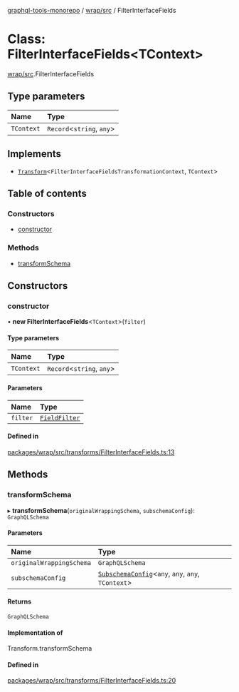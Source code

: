 [graphql-tools-monorepo](../README) / [wrap/src](../modules/wrap_src) / FilterInterfaceFields

# Class: FilterInterfaceFields<TContext\>

[wrap/src](../modules/wrap_src).FilterInterfaceFields

## Type parameters

| Name       | Type                       |
| :--------- | :------------------------- |
| `TContext` | `Record`\<`string`, `any`> |

## Implements

- [`Transform`](/docs/api/interfaces/delegate_src.Transform)\<`FilterInterfaceFieldsTransformationContext`,
  `TContext`>

## Table of contents

### Constructors

- [constructor](wrap_src.FilterInterfaceFields#constructor)

### Methods

- [transformSchema](wrap_src.FilterInterfaceFields#transformschema)

## Constructors

### constructor

• **new FilterInterfaceFields**<`TContext`\>(`filter`)

#### Type parameters

| Name       | Type                       |
| :--------- | :------------------------- |
| `TContext` | `Record`\<`string`, `any`> |

#### Parameters

| Name     | Type                                              |
| :------- | :------------------------------------------------ |
| `filter` | [`FieldFilter`](../modules/utils_src#fieldfilter) |

#### Defined in

[packages/wrap/src/transforms/FilterInterfaceFields.ts:13](https://github.com/ardatan/graphql-tools/blob/master/packages/wrap/src/transforms/FilterInterfaceFields.ts#L13)

## Methods

### transformSchema

▸ **transformSchema**(`originalWrappingSchema`, `subschemaConfig`): `GraphQLSchema`

#### Parameters

| Name                     | Type                                                                                                     |
| :----------------------- | :------------------------------------------------------------------------------------------------------- |
| `originalWrappingSchema` | `GraphQLSchema`                                                                                          |
| `subschemaConfig`        | [`SubschemaConfig`](/docs/api/interfaces/delegate_src.SubschemaConfig)\<`any`, `any`, `any`, `TContext`> |

#### Returns

`GraphQLSchema`

#### Implementation of

Transform.transformSchema

#### Defined in

[packages/wrap/src/transforms/FilterInterfaceFields.ts:20](https://github.com/ardatan/graphql-tools/blob/master/packages/wrap/src/transforms/FilterInterfaceFields.ts#L20)
